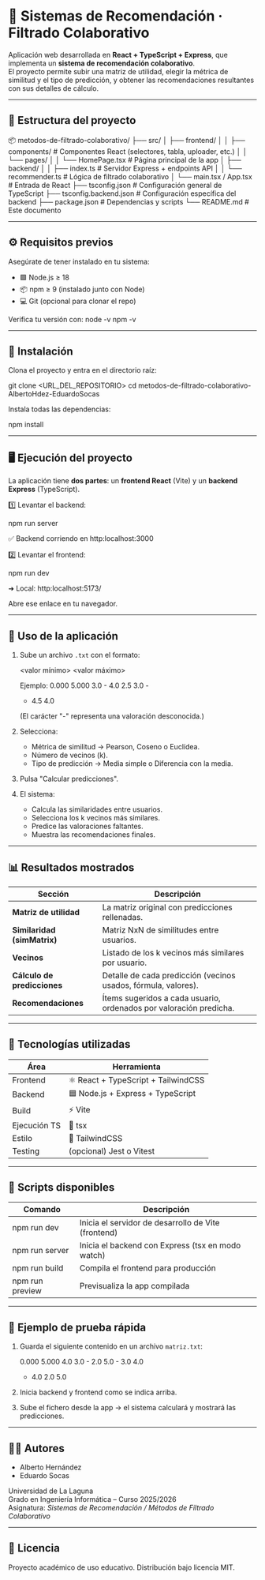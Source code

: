  # 🎯 Sistemas de Recomendación · Filtrado Colaborativo

 Aplicación web desarrollada en **React + TypeScript + Express**, que implementa un **sistema de recomendación colaborativo**.  
 El proyecto permite subir una matriz de utilidad, elegir la métrica de similitud y el tipo de predicción,
 y obtener las recomendaciones resultantes con sus detalles de cálculo.

 -----------------------------------------------------------------------------

 ## 🧩 Estructura del proyecto

 📦 metodos-de-filtrado-colaborativo/
 ├── src/
 │   ├── frontend/
 │   │   ├── components/        # Componentes React (selectores, tabla, uploader, etc.)
 │   │   └── pages/
 │   │       └── HomePage.tsx   # Página principal de la app
 │   ├── backend/
 │   │   ├── index.ts           # Servidor Express + endpoints API
 │   │   └── recommender.ts     # Lógica de filtrado colaborativo
 │   └── main.tsx / App.tsx     # Entrada de React
 ├── tsconfig.json              # Configuración general de TypeScript
 ├── tsconfig.backend.json      # Configuración específica del backend
 ├── package.json               # Dependencias y scripts
 └── README.md                  # Este documento

 -----------------------------------------------------------------------------

 ## ⚙️ Requisitos previos

 Asegúrate de tener instalado en tu sistema:

 - 🟩 Node.js ≥ 18
 - 📦 npm ≥ 9 (instalado junto con Node)
 - 💻 Git (opcional para clonar el repo)

 Verifica tu versión con:
   node -v
   npm -v

 -----------------------------------------------------------------------------

 ## 🚀 Instalación

 Clona el proyecto y entra en el directorio raíz:

   git clone <URL_DEL_REPOSITORIO>
   cd metodos-de-filtrado-colaborativo-AlbertoHdez-EduardoSocas

 Instala todas las dependencias:

   npm install

 -----------------------------------------------------------------------------

 ## 🖥️ Ejecución del proyecto

 La aplicación tiene **dos partes**:
 un **frontend React** (Vite) y un **backend Express** (TypeScript).

 1️⃣ Levantar el backend:

   npm run server

   ✅ Backend corriendo en http:localhost:3000

 2️⃣ Levantar el frontend:

   npm run dev

   ➜ Local: http:localhost:5173/

 Abre ese enlace en tu navegador.

 -----------------------------------------------------------------------------

 ## 🧠 Uso de la aplicación

 1. Sube un archivo `.txt` con el formato:

    <valor mínimo>
    <valor máximo>
    <matriz de utilidad>

    Ejemplo:
    0.000
    5.000
    3.0 - 4.0
    2.5 3.0 -
    - 4.5 4.0

    (El carácter "-" representa una valoración desconocida.)

 2. Selecciona:
    - Métrica de similitud → Pearson, Coseno o Euclídea.
    - Número de vecinos (k).
    - Tipo de predicción → Media simple o Diferencia con la media.

 3. Pulsa "Calcular predicciones".

 4. El sistema:
    - Calcula las similaridades entre usuarios.
    - Selecciona los k vecinos más similares.
    - Predice las valoraciones faltantes.
    - Muestra las recomendaciones finales.

 -----------------------------------------------------------------------------

 ## 📊 Resultados mostrados

 | Sección | Descripción |
 |----------|--------------|
 | **Matriz de utilidad** | La matriz original con predicciones rellenadas. |
 | **Similaridad (simMatrix)** | Matriz NxN de similitudes entre usuarios. |
 | **Vecinos** | Listado de los k vecinos más similares por usuario. |
 | **Cálculo de predicciones** | Detalle de cada predicción (vecinos usados, fórmula, valores). |
 | **Recomendaciones** | Ítems sugeridos a cada usuario, ordenados por valoración predicha. |

 -----------------------------------------------------------------------------

 ## 🧱 Tecnologías utilizadas

 | Área | Herramienta |
 |------|--------------|
 | Frontend | ⚛️ React + TypeScript + TailwindCSS |
 | Backend | 🟦 Node.js + Express + TypeScript |
 | Build | ⚡ Vite |
 | Ejecución TS | 🧩 tsx |
 | Estilo | 🎨 TailwindCSS |
 | Testing | (opcional) Jest o Vitest |

 -----------------------------------------------------------------------------

 ## 🧰 Scripts disponibles

 | Comando | Descripción |
 |----------|--------------|
 | npm run dev | Inicia el servidor de desarrollo de Vite (frontend) |
 | npm run server | Inicia el backend con Express (tsx en modo watch) |
 | npm run build | Compila el frontend para producción |
 | npm run preview | Previsualiza la app compilada |

 -----------------------------------------------------------------------------

 ## 🧪 Ejemplo de prueba rápida

 1. Guarda el siguiente contenido en un archivo `matriz.txt`:

    0.000
    5.000
    4.0 3.0 - 2.0
    5.0 - 3.0 4.0
    - 4.0 2.0 5.0

 2. Inicia backend y frontend como se indica arriba.
 3. Sube el fichero desde la app → el sistema calculará y mostrará las predicciones.

 -----------------------------------------------------------------------------

 ## 👨‍💻 Autores

 - Alberto Hernández
 - Eduardo Socas

 Universidad de La Laguna  
 Grado en Ingeniería Informática – Curso 2025/2026  
 Asignatura: *Sistemas de Recomendación / Métodos de Filtrado Colaborativo*

 -----------------------------------------------------------------------------

 ## 📄 Licencia

 Proyecto académico de uso educativo.
 Distribución bajo licencia MIT.


